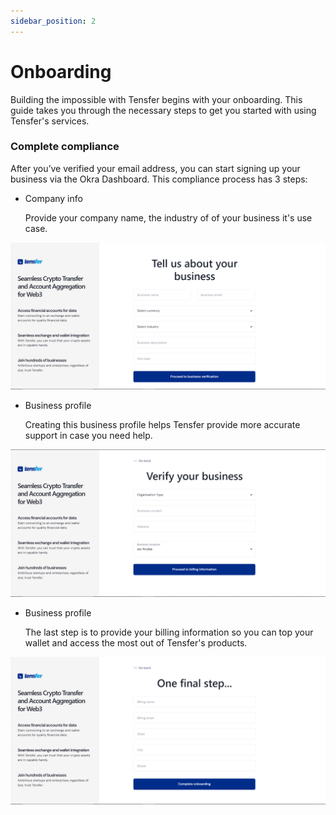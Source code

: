 ```yaml
---
sidebar_position: 2
---
```


# Onboarding

Building the impossible with Tensfer begins with your onboarding. This guide takes you through the necessary steps to get you started with using Tensfer's services.


### Complete compliance

After you’ve verified your email address, you can start signing up your business via the Okra Dashboard. This compliance process has 3 steps:

- <p className='bold'>Company info</p> Provide your company name, the industry of of your business it's use case.

![onboarding page](../../static/img/onboarding1.png)



- <p className='bold'>Business profile</p>  Creating this business profile helps Tensfer provide more accurate support in case you need help.

![onboarding page](../../static/img/onboarding2.png)

- <p className='bold'>Business profile</p>  The last step is to provide your billing information so you can top your wallet and access the most out of Tensfer's products.

![onboarding page](../../static/img/onboarding3.png)


